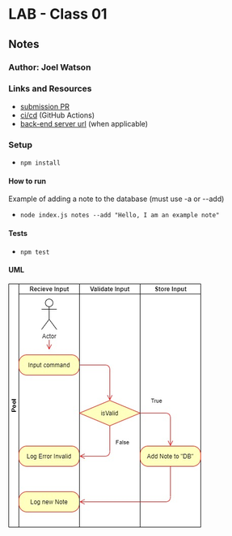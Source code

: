 # LAB - Class 01

## Notes

### Author: Joel Watson

### Links and Resources

- [submission PR](http://xyz.com)
- [ci/cd](http://xyz.com) (GitHub Actions)
- [back-end server url](http://xyz.com) (when applicable)

### Setup

- `npm install`

#### How to run

Example of adding a note to the database (must use -a or --add)

- `node index.js notes --add "Hello, I am an example note"`

#### Tests

- `npm test`

#### UML

![UML](https://raw.githubusercontent.com/JoelMWatson/data-structures-and-algorithms/master/assets/notes.jpg)
